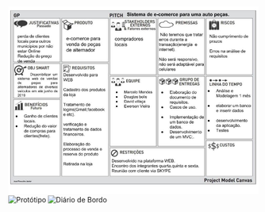 ![PMC](https://github.com/MarceloMendes94/Autopecas/blob/master/poo2/projectModelCanvas.jpg)
![Protótipo]()
![Diário de Bordo]()